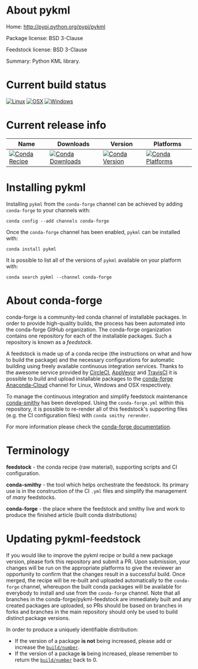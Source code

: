 About pykml
===========

Home: http://pypi.python.org/pypi/pykml

Package license: BSD 3-Clause

Feedstock license: BSD 3-Clause

Summary: Python KML library.



Current build status
====================

[![Linux](https://img.shields.io/circleci/project/github/conda-forge/pykml-feedstock/master.svg?label=Linux)](https://circleci.com/gh/conda-forge/pykml-feedstock)
[![OSX](https://img.shields.io/travis/conda-forge/pykml-feedstock/master.svg?label=macOS)](https://travis-ci.org/conda-forge/pykml-feedstock)
[![Windows](https://img.shields.io/appveyor/ci/conda-forge/pykml-feedstock/master.svg?label=Windows)](https://ci.appveyor.com/project/conda-forge/pykml-feedstock/branch/master)

Current release info
====================

| Name | Downloads | Version | Platforms |
| --- | --- | --- | --- |
| [![Conda Recipe](https://img.shields.io/badge/recipe-pykml-green.svg)](https://anaconda.org/conda-forge/pykml) | [![Conda Downloads](https://img.shields.io/conda/dn/conda-forge/pykml.svg)](https://anaconda.org/conda-forge/pykml) | [![Conda Version](https://img.shields.io/conda/vn/conda-forge/pykml.svg)](https://anaconda.org/conda-forge/pykml) | [![Conda Platforms](https://img.shields.io/conda/pn/conda-forge/pykml.svg)](https://anaconda.org/conda-forge/pykml) |

Installing pykml
================

Installing `pykml` from the `conda-forge` channel can be achieved by adding `conda-forge` to your channels with:

```
conda config --add channels conda-forge
```

Once the `conda-forge` channel has been enabled, `pykml` can be installed with:

```
conda install pykml
```

It is possible to list all of the versions of `pykml` available on your platform with:

```
conda search pykml --channel conda-forge
```


About conda-forge
=================

conda-forge is a community-led conda channel of installable packages.
In order to provide high-quality builds, the process has been automated into the
conda-forge GitHub organization. The conda-forge organization contains one repository
for each of the installable packages. Such a repository is known as a *feedstock*.

A feedstock is made up of a conda recipe (the instructions on what and how to build
the package) and the necessary configurations for automatic building using freely
available continuous integration services. Thanks to the awesome service provided by
[CircleCI](https://circleci.com/), [AppVeyor](https://www.appveyor.com/)
and [TravisCI](https://travis-ci.org/) it is possible to build and upload installable
packages to the [conda-forge](https://anaconda.org/conda-forge)
[Anaconda-Cloud](https://anaconda.org/) channel for Linux, Windows and OSX respectively.

To manage the continuous integration and simplify feedstock maintenance
[conda-smithy](https://github.com/conda-forge/conda-smithy) has been developed.
Using the ``conda-forge.yml`` within this repository, it is possible to re-render all of
this feedstock's supporting files (e.g. the CI configuration files) with ``conda smithy rerender``.

For more information please check the [conda-forge documentation](https://conda-forge.org/docs/).

Terminology
===========

**feedstock** - the conda recipe (raw material), supporting scripts and CI configuration.

**conda-smithy** - the tool which helps orchestrate the feedstock.
                   Its primary use is in the construction of the CI ``.yml`` files
                   and simplify the management of *many* feedstocks.

**conda-forge** - the place where the feedstock and smithy live and work to
                  produce the finished article (built conda distributions)


Updating pykml-feedstock
========================

If you would like to improve the pykml recipe or build a new
package version, please fork this repository and submit a PR. Upon submission,
your changes will be run on the appropriate platforms to give the reviewer an
opportunity to confirm that the changes result in a successful build. Once
merged, the recipe will be re-built and uploaded automatically to the
`conda-forge` channel, whereupon the built conda packages will be available for
everybody to install and use from the `conda-forge` channel.
Note that all branches in the conda-forge/pykml-feedstock are
immediately built and any created packages are uploaded, so PRs should be based
on branches in forks and branches in the main repository should only be used to
build distinct package versions.

In order to produce a uniquely identifiable distribution:
 * If the version of a package **is not** being increased, please add or increase
   the [``build/number``](https://conda.io/docs/user-guide/tasks/build-packages/define-metadata.html#build-number-and-string).
 * If the version of a package **is** being increased, please remember to return
   the [``build/number``](https://conda.io/docs/user-guide/tasks/build-packages/define-metadata.html#build-number-and-string)
   back to 0.

